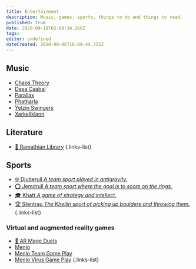 ```yaml
---
title: Entertainment
description: Music, games, sports, things to do and things to read.
published: true
date: 2020-09-19T02:00:34.266Z
tags: 
editor: undefined
dateCreated: 2020-09-06T16:49:44.355Z
---
```


## Music
- [Chaos Theory](/entertainment/chaos-theory)
- [Desa Caabaj](/entertainment/desa-caabaj )
- [Parallax](/entertainment/parallax)
- [Phatharla](/entertainment/phatharla)
- [Yelzin Swingers](/entertainment/yelzin-swingers)
- [Xarkellklann](/entertainment/xarkellklann)

## Literature

- [:book: Ramathian Library](/entertainment/literature)
{.links-list}

## Sports

- [:globe_with_meridians: Djuberull *A team sport played in antigravity.*](/entertainment/djuberull)
- [:o: Jemdrull *A team sport where the goal is to score on the rings.*](/entertainment/jemdrull)
- [:mortar_board: Khatt *A game of strategy and intellect.*](/entertainment/khatt)
- [:trophy: Stentrau *The Khellin sport of picking up boulders and throwing them.*](/entertainment/stentrau)
{.links-list}

### Virtual and augmented reality games

- [:crystal_ball: AR Mage Duels](/entertainment/ar-mage-duels)
- [Menlo](/entertainment/menlo)
- [Menlo Team Game Play](/entertainment/menlo-team-game-play)
- [Menlo Virus Game Play](/entertainment/menlo-virus-game-play)
{.links-list}
